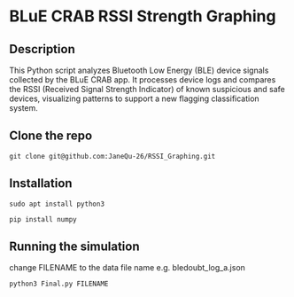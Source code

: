 # BLuE CRAB RSSI Strength Graphing

## Description
This Python script analyzes Bluetooth Low Energy (BLE) device signals collected by the BLuE CRAB app. It processes device logs and compares the RSSI (Received Signal Strength Indicator) of known suspicious and safe devices, visualizing patterns to support a new flagging classification system.

## Clone the repo
```
git clone git@github.com:JaneQu-26/RSSI_Graphing.git
```

## Installation
```
sudo apt install python3

pip install numpy

```

## Running the simulation
change FILENAME to the data file name e.g. bledoubt_log_a.json

```
python3 Final.py FILENAME

```
